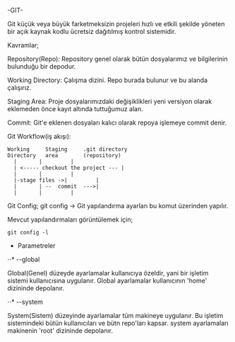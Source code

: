 -GIT-

Git küçük veya büyük farketmeksizin projeleri hızlı ve etkili şekilde yöneten bir açık kaynak kodlu ücretsiz dağıtılmış kontrol sistemidir.

Kavramlar;

Repository(Repo): Repository genel olarak bütün dosyalarımız ve bilgilerinin bulunduğu bir depodur.

Working Directory: Çalışma dizini. Repo burada bulunur ve bu alanda çalışırız.

Staging Area: Proje dosyalarımızdaki değişiklikleri yeni versiyon olarak eklemeden önce kayıt altında tuttuğumuz alan.

Commit: Git'e eklenen dosyaları kalıcı olarak repoya işlemeye commit denir.

Git Workflow(iş akışı):

	Working		Staging		.git directory
	Directory	area		(repository)
	  |		  |		    |
	  | <----- checkout the project	--- |
	  |		  |		    |
	  |-stage files	->|		    |
	  |		  | --	commit	--->|
	  |		  |		    |

Git Config;
git config -> Git yapılandırma ayarları bu komut üzerinden yapılır.

Mevcut yapılandırmaları görüntülemek için;
```
git config -l
```
* Parametreler

⋅⋅* --global

Global(Genel) düzeyde ayarlamalar kullanıcıya özeldir, yani bir işletim sistemi kullanıcısına uygulanır. Global ayarlamalar kullanıcının 'home' dizininde depolanır.

⋅⋅* --system

System(Sistem) düzeyinde ayarlamalar tüm makineye uygulanır. Bu işletim sistemindeki bütün kullanıcıları ve bütn repo'ları kapsar. system ayarlamaları makinenin 'root' dizininde depolanır.